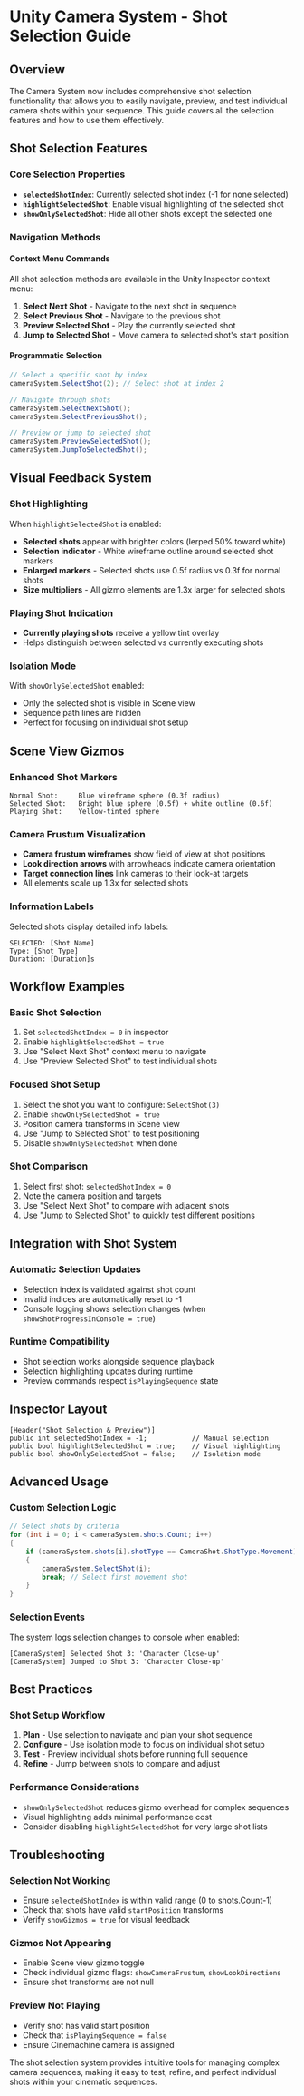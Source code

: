 # Unity Camera System - Shot Selection Guide

## Overview

The Camera System now includes comprehensive shot selection functionality that allows you to easily navigate, preview, and test individual camera shots within your sequence. This guide covers all the selection features and how to use them effectively.

## Shot Selection Features

### Core Selection Properties
- **`selectedShotIndex`**: Currently selected shot index (-1 for none selected)
- **`highlightSelectedShot`**: Enable visual highlighting of the selected shot
- **`showOnlySelectedShot`**: Hide all other shots except the selected one

### Navigation Methods

#### Context Menu Commands
All shot selection methods are available in the Unity Inspector context menu:

1. **Select Next Shot** - Navigate to the next shot in sequence
2. **Select Previous Shot** - Navigate to the previous shot  
3. **Preview Selected Shot** - Play the currently selected shot
4. **Jump to Selected Shot** - Move camera to selected shot's start position

#### Programmatic Selection
```csharp
// Select a specific shot by index
cameraSystem.SelectShot(2); // Select shot at index 2

// Navigate through shots
cameraSystem.SelectNextShot();
cameraSystem.SelectPreviousShot();

// Preview or jump to selected shot
cameraSystem.PreviewSelectedShot();
cameraSystem.JumpToSelectedShot();
```

## Visual Feedback System

### Shot Highlighting
When `highlightSelectedShot` is enabled:
- **Selected shots** appear with brighter colors (lerped 50% toward white)
- **Selection indicator** - White wireframe outline around selected shot markers
- **Enlarged markers** - Selected shots use 0.5f radius vs 0.3f for normal shots
- **Size multipliers** - All gizmo elements are 1.3x larger for selected shots

### Playing Shot Indication
- **Currently playing shots** receive a yellow tint overlay
- Helps distinguish between selected vs currently executing shots

### Isolation Mode
With `showOnlySelectedShot` enabled:
- Only the selected shot is visible in Scene view
- Sequence path lines are hidden
- Perfect for focusing on individual shot setup

## Scene View Gizmos

### Enhanced Shot Markers
```
Normal Shot:     Blue wireframe sphere (0.3f radius)
Selected Shot:   Bright blue sphere (0.5f) + white outline (0.6f)
Playing Shot:    Yellow-tinted sphere
```

### Camera Frustum Visualization
- **Camera frustum wireframes** show field of view at shot positions
- **Look direction arrows** with arrowheads indicate camera orientation
- **Target connection lines** link cameras to their look-at targets
- All elements scale up 1.3x for selected shots

### Information Labels
Selected shots display detailed info labels:
```
SELECTED: [Shot Name]
Type: [Shot Type]
Duration: [Duration]s
```

## Workflow Examples

### Basic Shot Selection
1. Set `selectedShotIndex = 0` in inspector
2. Enable `highlightSelectedShot = true`
3. Use "Select Next Shot" context menu to navigate
4. Use "Preview Selected Shot" to test individual shots

### Focused Shot Setup  
1. Select the shot you want to configure: `SelectShot(3)`
2. Enable `showOnlySelectedShot = true`
3. Position camera transforms in Scene view
4. Use "Jump to Selected Shot" to test positioning
5. Disable `showOnlySelectedShot` when done

### Shot Comparison
1. Select first shot: `selectedShotIndex = 0`
2. Note the camera position and targets
3. Use "Select Next Shot" to compare with adjacent shots
4. Use "Jump to Selected Shot" to quickly test different positions

## Integration with Shot System

### Automatic Selection Updates
- Selection index is validated against shot count
- Invalid indices are automatically reset to -1
- Console logging shows selection changes (when `showShotProgressInConsole = true`)

### Runtime Compatibility
- Shot selection works alongside sequence playback
- Selection highlighting updates during runtime
- Preview commands respect `isPlayingSequence` state

## Inspector Layout

```
[Header("Shot Selection & Preview")]
public int selectedShotIndex = -1;           // Manual selection
public bool highlightSelectedShot = true;    // Visual highlighting
public bool showOnlySelectedShot = false;    // Isolation mode
```

## Advanced Usage

### Custom Selection Logic
```csharp
// Select shots by criteria
for (int i = 0; i < cameraSystem.shots.Count; i++)
{
    if (cameraSystem.shots[i].shotType == CameraShot.ShotType.Movement)
    {
        cameraSystem.SelectShot(i);
        break; // Select first movement shot
    }
}
```

### Selection Events
The system logs selection changes to console when enabled:
```
[CameraSystem] Selected Shot 3: 'Character Close-up'
[CameraSystem] Jumped to Shot 3: 'Character Close-up'
```

## Best Practices

### Shot Setup Workflow
1. **Plan** - Use selection to navigate and plan your shot sequence
2. **Configure** - Use isolation mode to focus on individual shot setup
3. **Test** - Preview individual shots before running full sequence
4. **Refine** - Jump between shots to compare and adjust

### Performance Considerations
- `showOnlySelectedShot` reduces gizmo overhead for complex sequences
- Visual highlighting adds minimal performance cost
- Consider disabling `highlightSelectedShot` for very large shot lists

## Troubleshooting

### Selection Not Working
- Ensure `selectedShotIndex` is within valid range (0 to shots.Count-1)
- Check that shots have valid `startPosition` transforms
- Verify `showGizmos = true` for visual feedback

### Gizmos Not Appearing
- Enable Scene view gizmo toggle
- Check individual gizmo flags: `showCameraFrustum`, `showLookDirections`
- Ensure shot transforms are not null

### Preview Not Playing
- Verify shot has valid start position
- Check that `isPlayingSequence = false` 
- Ensure Cinemachine camera is assigned

The shot selection system provides intuitive tools for managing complex camera sequences, making it easy to test, refine, and perfect individual shots within your cinematic sequences.
